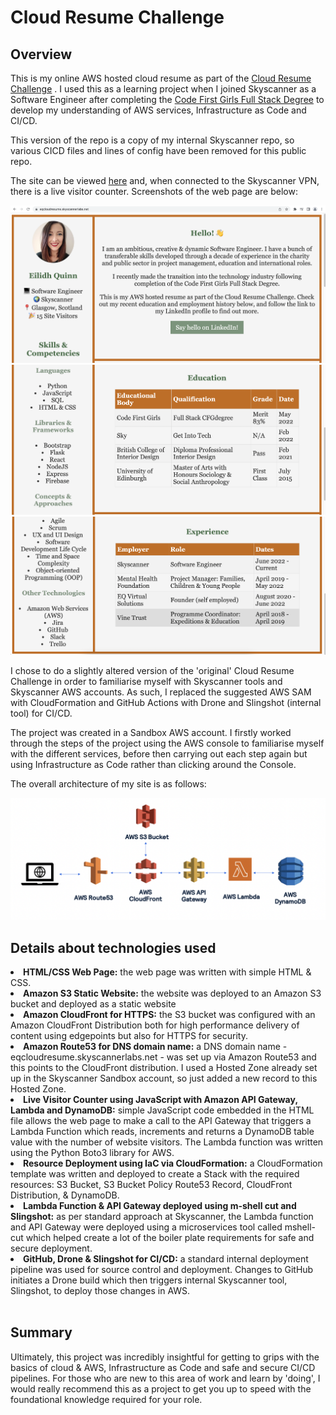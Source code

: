 <h1>Cloud Resume Challenge</h1>
<h2>Overview</h2>

This is my online AWS hosted cloud resume as part of the [Cloud Resume Challenge](https://cloudresumechallenge.dev/docs/the-challenge/aws) . I used this as a learning project when I joined Skyscanner as a Software Engineer after completing the [Code First Girls Full Stack Degree](https://codefirstgirls.com/courses/cfgdegree/) to develop my understanding of AWS services, Infrastructure as Code and CI/CD.

This version of the repo is a copy of my internal Skyscanner repo, so various CICD files and lines of config have been removed for this public repo.

The site can be viewed [here](https://eqcloudresume.skyscannerlabs.net) and, when connected to the Skyscanner VPN, there is a live visitor counter. Screenshots of the web page are below:

![Cloud Resume Website Screenshot](/website-screenshots/Screenshot%202022-10-18%20at%2011.57.55.png)
![Cloud Resume Website Screenshot](/website-screenshots/Screenshot%202022-10-18%20at%2011.58.08.png)
![Cloud Resume Website Screenshot](/website-screenshots/Screenshot%202022-10-18%20at%2011.58.36.png)

I chose to do a slightly altered version of the 'original' Cloud Resume Challenge in order to familiarise myself with Skyscanner tools and Skyscanner AWS accounts. As such, I replaced the suggested AWS SAM with CloudFormation and GitHub Actions with Drone and Slingshot (internal tool) for CI/CD.

The project was created in a Sandbox AWS account. I firstly worked through the steps of the project using the AWS console to familiarise myself with the different services, before then carrying out each step again but using Infrastructure as Code rather than clicking around the Console.

The overall architecture of my site is as follows:

![Diagram of AWS Services](/website-screenshots/Screenshot%202022-11-02%20at%2014.55.33.png)


<h2>Details about technologies used</h2>
    <li><b>HTML/CSS Web Page:</b> the web page was written with simple HTML & CSS.</li>
    <li><b>Amazon S3 Static Website:</b> the website was deployed to an Amazon S3 bucket and deployed as a static website</li>
    <li><b>Amazon CloudFront for HTTPS:</b> the S3 bucket was configured with an Amazon CloudFront Distribution both for high performance delivery of content using edgepoints but also for HTTPS for security.</li>
    <li><b>Amazon Route53 for DNS domain name:</b> a DNS domain name - eqcloudresume.skyscannerlabs.net - was set up via Amazon Route53 and this points to the CloudFront distribution. I used a Hosted Zone already set up in the Skyscanner Sandbox account, so just added a new record to this Hosted Zone.</li>
    <li><b>Live Visitor Counter using JavaScript with Amazon API Gateway, Lambda and DynamoDB:</b> simple JavaScript code embedded in the HTML file allows the web page to make a call to the API Gateway that triggers a Lambda Function which reads, increments and returns a DynamoDB table value with the number of website visitors. The Lambda function was written using the Python Boto3 library for AWS.</li>
    <li><b>Resource Deployment using IaC via CloudFormation:</b> a CloudFormation template was written and deployed to create a Stack with the required resources: S3 Bucket, S3 Bucket Policy Route53 Record, CloudFront Distribution, & DynamoDB.</li>
    <li><b>Lambda Function & API Gateway deployed using m-shell cut and Slingshot:</b> as per standard approach at Skyscanner, the Lambda function and API Gateway were deployed using a microservices tool called mshell-cut which helped create a lot of the boiler plate requirements for safe and secure deployment.</li>
    <li><b>GitHub, Drone & Slingshot for CI/CD:</b> a standard internal deployment pipeline was used for source control and deployment. Changes to GitHub initiates a Drone build which then triggers internal Skyscanner tool, Slingshot, to deploy those changes in AWS.</li>
</ul>
<br>

<h2>Summary</h2>

Ultimately, this project was incredibly insightful for getting to grips with the basics of cloud & AWS, Infrastructure as Code and safe and secure CI/CD pipelines. For those who are new to this area of work and learn by 'doing', I would really recommend this as a project to get you up to speed with the foundational knowledge required for your role. 
